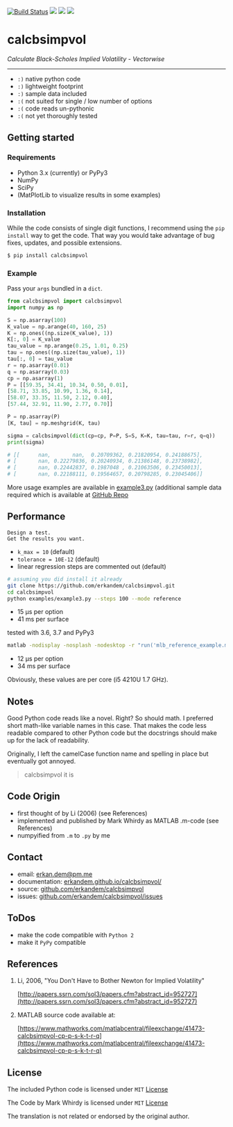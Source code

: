 
[![Build Status](https://travis-ci.com/erkandem/calcbsimpvol.svg?token=EM8YQfR9wuLvQFQzBZ5o&branch=master)](https://travis-ci.com/erkandem/calcbsimpvol)
![](https://img.shields.io/badge/License-MIT-blue.svg)
![](https://img.shields.io/badge/Python-3.4%20%7C%203.5%20%7C%203.6%20%7C%203.7%20%7C%203.8%20%7C%20PyPy3-blue.svg)
[![](https://img.shields.io/badge/PyPi-v1.14.0-blue.svg)](https://pypi.org/project/calcbsimpvol/)

# calcbsimpvol

*Calculate Black-Scholes Implied Volatility - Vectorwise*

----------------------

* `:)` native python code
* `:)` lightweight footprint
* `:)` sample data included
* `:(` not suited for single / low number of options
* `:(` code reads un-pythonic
* `:(` not yet thoroughly tested

## Getting started

### Requirements

* Python 3.x (currently) or PyPy3
* NumPy
* SciPy
* (MatPlotLib to visualize results in some examples)

###  Installation

While the code consists of single digit functions,
I recommend using the `pip install` way to get the code.
That way you would take advantage of bug fixes, updates,
and possible extensions.

```bash
$ pip install calcbsimpvol
```

### Example

Pass your `args` bundled in a `dict`.

```python
from calcbsimpvol import calcbsimpvol
import numpy as np

S = np.asarray(100)
K_value = np.arange(40, 160, 25)
K = np.ones((np.size(K_value), 1))
K[:, 0] = K_value
tau_value = np.arange(0.25, 1.01, 0.25)
tau = np.ones((np.size(tau_value), 1))
tau[:, 0] = tau_value
r = np.asarray(0.01)
q = np.asarray(0.03)
cp = np.asarray(1)
P = [[59.35, 34.41, 10.34, 0.50, 0.01],
[58.71, 33.85, 10.99, 1.36, 0.14],
[58.07, 33.35, 11.50, 2.12, 0.40],
[57.44, 32.91, 11.90, 2.77, 0.70]]

P = np.asarray(P)
[K, tau] = np.meshgrid(K, tau)

sigma = calcbsimpvol(dict(cp=cp, P=P, S=S, K=K, tau=tau, r=r, q=q))
print(sigma)

# [[      nan,       nan,  0.20709362, 0.21820954, 0.24188675],
# [       nan, 0.22279836, 0.20240934, 0.21386148, 0.23738982],
# [       nan, 0.22442837, 0.1987048 , 0.21063506, 0.23450013],
# [       nan, 0.22188111, 0.19564657, 0.20798285, 0.23045406]]

```

More usage examples are available in [example3.py](https://github.com/erkandem/calcbsimpvol) 
(additional sample data required which is  available at [GitHub Repo](https://github.com/erkandem/calcbsimpvol)

## Performance
```
Design a test. 
Get the results you want.
```

* `k_max = 10` (default) 
* `tolerance = 10E-12` (default)
* linear regression steps are commented out (default)

```bash
# assuming you did install it already
git clone https://github.com/erkandem/calcbsimpvol.git
cd calcbsimpvol
python examples/example3.py --steps 100 --mode reference
```


* 15 µs per option
* 41 ms per surface

tested with 3.6, 3.7 and PyPy3
```bash
matlab -nodisplay -nosplash -nodesktop -r "run('mlb_reference_example.m');"
```

* 12 µs per option
* 34 ms per surface 


Obviously, these values are per core (i5 4210U 1.7 GHz).


## Notes
Good Python code reads like a novel. Right? So should math.
I preferred short math-like variable names in this case.
That makes the code less readable compared to other Python code 
but the docstrings should make up for the lack of readability.

Originally, I left the camelCase function name and spelling in place but eventually got annoyed.
> calcbsimpvol it is


## Code Origin

* first thought of by Li (2006) (see References)
* implemented and published by Mark Whirdy as MATLAB .m-code (see References)
* numpyified from `.m` to `.py` by me


## Contact
* email: [erkan.dem@pm.me](mailto:erkan.dem@pm.me)
* documentation: [erkandem.github.io/calcbsimpvol/](https://erkandem.github.io/calcbsimpvol/)
* source: [github.com/erkandem/calcbsimpvol](https://github.com/erkandem/calcbsimpvol)
* issues: [github.com/erkandem/calcbsimpvol/issues](https://github.com/erkandem/calcbsimpvol/issues)

## ToDos
* make the code compatible with `Python 2`
* make it `PyPy` compatible



## References
1)  Li, 2006, "You Don't Have to Bother Newton for Implied Volatility"

    [http://papers.ssrn.com/sol3/papers.cfm?abstract_id=952727](http://papers.ssrn.com/sol3/papers.cfm?abstract_id=952727)

2)  MATLAB source code available at:

    [https://www.mathworks.com/matlabcentral/fileexchange/41473-calcbsimpvol-cp-p-s-k-t-r-q](https://www.mathworks.com/matlabcentral/fileexchange/41473-calcbsimpvol-cp-p-s-k-t-r-q)

## License
The included Python code is licensed under `MIT` [License](https://github.com/calcbsimpvol/calcbsimpvol/LICENCE)

The Code by Mark Whirdy is licensed under `MIT` [License](https://github.com/erkandem/calcbsimpvol/calcBSImpVol_mlab/LICENSE)

The translation is not related or endorsed by the original author.
